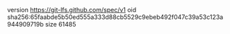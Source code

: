 version https://git-lfs.github.com/spec/v1
oid sha256:65faabde5b50ed555a333d88cb5529c9ebeb492f047c39a53c123a944909719b
size 61485

